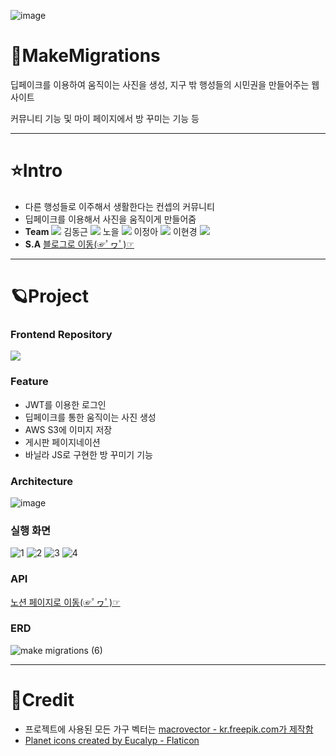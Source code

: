 ![image](https://user-images.githubusercontent.com/71905164/182584327-171cf850-0bd8-4d62-bdec-1ba090eb9b71.png)
# 🚀MakeMigrations
딥페이크를 이용하여 움직이는 사진을 생성, 지구 밖 행성들의 시민권을 만들어주는 웹사이트

커뮤니티 기능 및 마이 페이지에서 방 꾸미는 기능 등
***
# ⭐Intro
* 다른 행성들로 이주해서 생활한다는 컨셉의 커뮤니티
* 딥페이크를 이용해서 사진을 움직이게 만들어줌
* **Team** <a href="https://github.com/cmjcum"><img src="https://img.shields.io/badge/Github-000000?style=flat-square&logo=github&logoColor=white"/></a>
김동근 <a href="https://github.com/yinmsk"><img src="https://img.shields.io/badge/Github-000000?style=flat-square&logo=github&logoColor=white"/></a>
노을 <a href="https://github.com/minkkky"><img src="https://img.shields.io/badge/Github-000000?style=flat-square&logo=github&logoColor=white"/></a>
이정아 <a href="https://github.com/zeonga1102"><img src="https://img.shields.io/badge/Github-000000?style=flat-square&logo=github&logoColor=white"/></a>
이현경 <a href="https://github.com/LULULALA2"><img src="https://img.shields.io/badge/Github-000000?style=flat-square&logo=github&logoColor=white"/></a>
* **S.A** <a href="https://cold-charcoal.tistory.com/118">블로그로 이동(☞ﾟヮﾟ)☞</a>
***
# 🪐Project
### Frontend Repository
<a href="https://github.com/cmjcum/WM_front"><img src="https://img.shields.io/badge/Github-000000?style=flat-square&logo=github&logoColor=white"/></a>
### Feature
* JWT를 이용한 로그인
* 딥페이크를 통한 움직이는 사진 생성
* AWS S3에 이미지 저장
* 게시판 페이지네이션
* 바닐라 JS로 구현한 방 꾸미기 기능
### Architecture
![image](https://user-images.githubusercontent.com/71905164/182599471-7262271c-a5b7-4379-8460-0a9b933a51dc.png)
### 실행 화면
![1](https://user-images.githubusercontent.com/71905164/182770710-17111bfc-49fc-4740-9eff-d3fce080082e.png)
![2](https://user-images.githubusercontent.com/71905164/182770720-93402217-4e41-4fab-8211-8286668b8fce.png)
![3](https://user-images.githubusercontent.com/71905164/182770729-fe5141ad-01cb-447a-9533-6c18756927c0.png)
![4](https://user-images.githubusercontent.com/71905164/182770747-131cdbec-2304-49d9-b8d8-1d159cb82905.png)
### API
<a href="https://typingmylife.notion.site/MakeMigrations-API-88de2c1a1ccd457c9059c8b55ee3dc70">노션 페이지로 이동(☞ﾟヮﾟ)☞</a>
### ERD
![make migrations (6)](https://user-images.githubusercontent.com/71905164/182602214-7d8cf839-76d6-4d30-af03-99d5f9481137.png)
***
# 🌠Credit
* 프로젝트에 사용된 모든 가구 벡터는 <a href='https://kr.freepik.com/author/macrovector'>macrovector - kr.freepik.com가 제작함</a>
* <a href="https://www.flaticon.com/free-icons/planet" title="planet icons">Planet icons created by Eucalyp - Flaticon</a>
